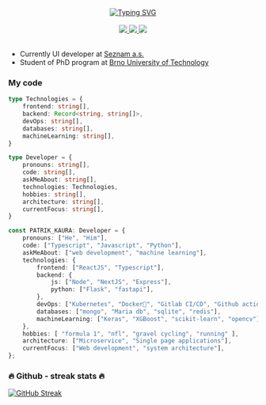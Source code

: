 <div align="center">
<a href="https://git.io/typing-svg"><img src="https://readme-typing-svg.herokuapp.com?font=Fira+Code&pause=1000&color=1EF739&center=true&vCenter=true&width=435&lines=Hello+there%2C+I'm+Patrik!" alt="Typing SVG" /></a>
</div>

<br />

<div align="center">
    <a href='https://www.linkedin.com/in/patrik-kaura-94524111b'>
        <img src="https://img.shields.io/badge/LinkedIn-0077B5?style=for-the-badge&logo=linkedin&logoColor=white" />
    </a>
    <a href='https://twitter.com/patrikkaura'>
        <img src="https://img.shields.io/badge/Twitter-1DA1F2?style=for-the-badge&logo=twitter&logoColor=white" />
    </a>
    <a href='https://www.strava.com/athletes/52535775'>
        <img src="https://img.shields.io/badge/Strava-orange?style=for-the-badge&logo=strava&logoColor=white" />
    </a>
</div>

<br />

- Currently UI developer at [Seznam a.s.](https://kariera.seznam.cz/)
- Student of PhD program at [Brno University of Technology](https://www.vut.cz/)

### My code

```typescript
type Technologies = {
    frontend: string[],
    backend: Record<string, string[]>,
    devOps: string[],
    databases: string[],
    machineLearning: string[],
}

type Developer = {
    pronouns: string[],
    code: string[],
    askMeAbout: string[],
    technologies: Technologies,
    hobbies: string[],
    architecture: string[],
    currentFocus: string[],
}

const PATRIK_KAURA: Developer = {
    pronouns: ["He", "Him"],
    code: ["Typescript", "Javascript", "Python"],
    askMeAbout: ["web development", "machine learning"],
    technologies: {
        frontend: ["ReactJS", "Typescript"],
        backend: {
            js: ["Node", "NextJS", "Express"],
            python: ["Flask", "fastapi"],
        },
        devOps: ["Kubernetes", "Docker🐳", "Gitlab CI/CD", "Github actions", "Nginx"],
        databases: ["mongo", "Maria db", "sqlite", "redis"],
        machineLearning: ["Keras", "XGBoost", "scikit-learn", "opencv"],
    },
    hobbies: [ "formula 1", "nfl", "gravel cycling", "running" ],
    architecture: ["Microservice", "Single page applications"],
    currentFocus: ["Web development", "system architecture"],
};
```

### 🔥 Github - streak stats 🔥

[![GitHub Streak](https://github-readme-streak-stats.herokuapp.com/?user=patrikkaura&theme=dark)](https://git.io/streak-stats)

